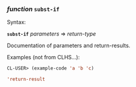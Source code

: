 ### <em>function</em> <strong>`subst-if`</strong>

Syntax:

<strong>`subst-if`</strong> <em>parameters</em> => <em>return-type</em>

Documentation of parameters and return-results.

Examples (not from CLHS...):

```lisp
CL-USER> (example-code 'a 'b 'c)

'return-result
```
